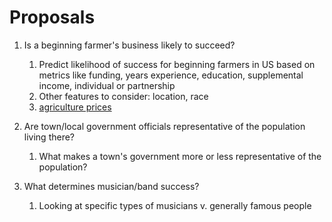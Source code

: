 # Proposals

1. Is a beginning farmer's business likely to succeed?
    1. Predict likelihood of success for beginning farmers in US based on metrics like funding, years experience, education, supplemental income, individual or partnership
    2. Other features to consider: location, race
    3. [agriculture prices]('https://usda.library.cornell.edu/concern/publications/c821gj76b?locale=en')

2. Are town/local government officials representative of the population living there?
    1. What makes a town's government more or less representative of the population?

3. What determines musician/band success?
    1. Looking at specific types of musicians v. generally famous people
